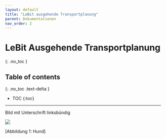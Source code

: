 ```yaml
---
layout: default
title: "LeBit ausgehende Transportplanung"
parent: Dokumentationen
nav_order: 2
---
```


# LeBit Ausgehende Transportplanung
 
{: .no_toc }

## Table of contents
{: .no_toc .text-delta }

- TOC
{:toc}

--- 

Bild mit Unterschrift linksbündig

![](LeBit-Software-Consult-GmbH.github.io\docs\assets\images\Hund.jpg)

[Abbildung 1: Hund]
